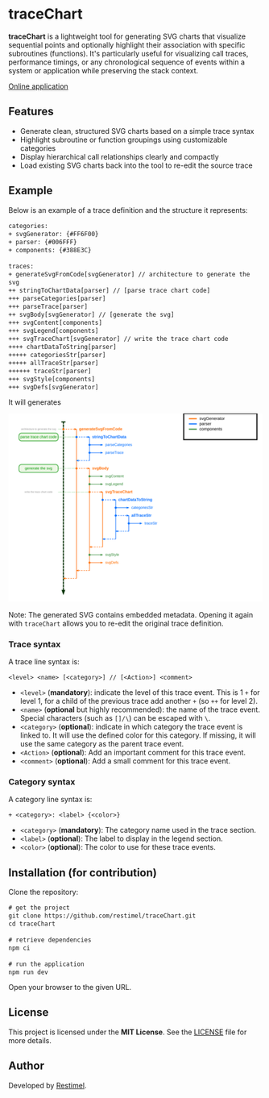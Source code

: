 # traceChart

**traceChart** is a lightweight tool for generating SVG charts that visualize sequential points and optionally highlight their association with specific subroutines (functions).
It's particularly useful for visualizing call traces, performance timings, or any chronological sequence of events within a system or application while preserving the stack context.

[Online application](https://restimel.github.io/traceChart/)

## Features

- Generate clean, structured SVG charts based on a simple trace syntax
- Highlight subroutine or function groupings using customizable categories
- Display hierarchical call relationships clearly and compactly
- Load existing SVG charts back into the tool to re-edit the source trace

## Example

Below is an example of a trace definition and the structure it represents:

```
categories:
+ svgGenerator: {#FF6F00}
+ parser: {#006FFF}
+ components: {#388E3C}

traces:
+ generateSvgFromCode[svgGenerator] // architecture to generate the svg
++ stringToChartData[parser] // [parse trace chart code]
+++ parseCategories[parser]
+++ parseTrace[parser]
++ svgBody[svgGenerator] // [generate the svg]
+++ svgContent[components]
+++ svgLegend[components]
+++ svgTraceChart[svgGenerator] // write the trace chart code
++++ chartDataToString[parser]
+++++ categoriesStr[parser]
+++++ allTraceStr[parser]
++++++ traceStr[parser]
+++ svgStyle[components]
+++ svgDefs[svgGenerator]
```

It will generates

![Generated SVG](./docs/svgGenerator.svg?sanitize=true)

Note: The generated SVG contains embedded metadata. Opening it again with `traceChart` allows you to re-edit the original trace definition.

### Trace syntax

A trace line syntax is:
```
<level> <name> [<category>] // [<Action>] <comment>
```
* `<level>` (**mandatory**): indicate the level of this trace event.
This is 1 `+` for level 1, for a child of the previous trace add another `+` (so `++` for level 2).
* `<name>`  (**optional** but highly recommended): the name of the trace event.
Special characters (such as `[]/\`) can be escaped with `\`.
* `<category>` (**optional**): indicate in which category the trace event is linked to.
It will use the defined color for this category.
If missing, it will use the same category as the parent trace event.
* `<Action>` (**optional**): Add an important comment for this trace event.
* `<comment>` (**optional**): Add a small comment for this trace event.

### Category syntax

A category line syntax is:
```
+ <category>: <label> {<color>}
```
* `<category>` (**mandatory**): The category name used in the trace section.
* `<label>` (**optional**): The label to display in the legend section.
* `<color>` (**optional**): The color to use for these trace events.

## Installation (for contribution)

Clone the repository:

```shell
# get the project
git clone https://github.com/restimel/traceChart.git
cd traceChart

# retrieve dependencies
npm ci

# run the application
npm run dev
```

Open your browser to the given URL.

## License

This project is licensed under the **MIT License**. See the [LICENSE](./LICENSE) file for more details.

## Author

Developed by [Restimel](https://github.com/restimel).

